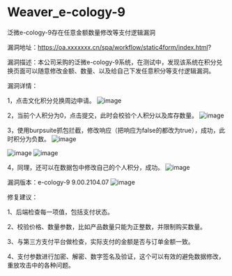 # Weaver_e-cology-9
泛微e-cology-9存在任意金额数量修改等支付逻辑漏洞

漏洞地址：https://oa.xxxxxxx.cn/spa/workflow/static4form/index.html?

漏洞描述：本公司采购的泛微e-cology-9系统，在测试中，发现该系统在积分兑换页面可以随意修改金额、数量、以及给自己下发任意积分等支付逻辑漏洞。

漏洞详情：

1，点击文化积分兑换周边申请。
![image](https://github.com/user-attachments/assets/53ee0fa1-8348-4437-a79a-3dc23f231a4a)

2，当前个人积分为0，点击提交，此时会校验个人积分以及库存数量。
![image](https://github.com/user-attachments/assets/2d39d537-b076-462e-a012-3bdf1a7d8633)

3，使用burpsuite抓包拦截，修改响应（把响应为false的都改为true），成功，此时积分为负数。
![image](https://github.com/user-attachments/assets/0a464c21-f7dc-4215-99d0-aa739ca29678)

![image](https://github.com/user-attachments/assets/669a4fb9-507e-43b1-a60d-b8d70d318ef8)
![image](https://github.com/user-attachments/assets/bcea71c0-4c67-4252-804a-183af8537459)

4，同理，还可以在数据包中修改自己的个人积分，成功。
![image](https://github.com/user-attachments/assets/aa833283-fec0-42b4-a895-bc70661ff99f)

漏洞版本：e-cology-9 9.00.2104.07
![image](https://github.com/user-attachments/assets/9fa4f2de-7a50-4d4f-b7d0-0af430c79b1b)

修复建议：

1、后端检查每一项值，包括支付状态。

2、校验价格、数量参数，比如产品数量只能为正整数，并限制购买数量。

3、与第三方支付平台做检查，实际支付的金额是否与订单金额一致。

4、支付参数进行加密、解密、数字签名及验证，这个可以有效的避免数据修改，重放攻击中的各种问题。

